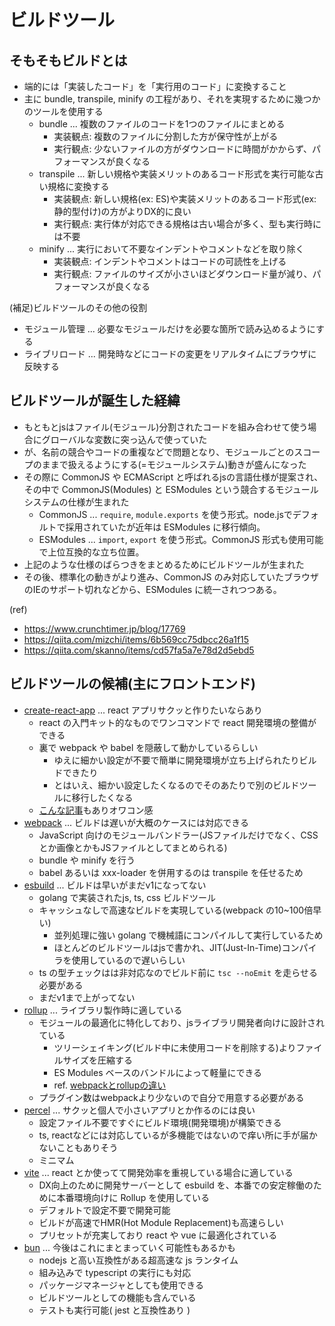 # ビルドツール

## そもそもビルドとは

* 端的には「実装したコード」を「実行用のコード」に変換すること
* 主に bundle, transpile, minify の工程があり、それを実現するために幾つかのツールを使用する
  * bundle ... 複数のファイルのコードを1つのファイルにまとめる
    * 実装観点: 複数のファイルに分割した方が保守性が上がる
    * 実行観点: 少ないファイルの方がダウンロードに時間がかからず、パフォーマンスが良くなる
  * transpile ... 新しい規格や実装メリットのあるコード形式を実行可能な古い規格に変換する
    * 実装観点: 新しい規格(ex: ES)や実装メリットのあるコード形式(ex: 静的型付け)の方がよりDX的に良い
    * 実行観点: 実行体が対応できる規格は古い場合が多く、型も実行時には不要
  * minify ... 実行において不要なインデントやコメントなどを取り除く
    * 実装観点: インデントやコメントはコードの可読性を上げる
    * 実行観点: ファイルのサイズが小さいほどダウンロード量が減り、パフォーマンスが良くなる

(補足)ビルドツールのその他の役割

* モジュール管理 ... 必要なモジュールだけを必要な箇所で読み込めるようにする
* ライブリロード ... 開発時などにコードの変更をリアルタイムにブラウザに反映する

## ビルドツールが誕生した経緯

* もともとjsはファイル(モジュール)分割されたコードを組み合わせて使う場合にグローバルな変数に突っ込んで使っていた
* が、名前の競合やコードの重複などで問題となり、モジュールごとのスコープのままで扱えるようにする(=モジュールシステム)動きが盛んになった
* その際に CommonJS や ECMAScript と呼ばれるjsの言語仕様が提案され、その中で CommonJS(Modules) と ESModules という競合するモジュールシステムの仕様が生まれた
  * CommonJS ... `require`, `module.exports` を使う形式。node.jsでデフォルトで採用されていたが近年は ESModules に移行傾向。
  * ESModules ... `import`, `export` を使う形式。CommonJS 形式も使用可能で上位互換的な立ち位置。
* 上記のような仕様のばらつきをまとめるためにビルドツールが生まれた
* その後、標準化の動きがより進み、CommonJS のみ対応していたブラウザのIEのサポート切れなどから、ESModules に統一されつつある。

(ref)
* https://www.crunchtimer.jp/blog/17769
* https://qiita.com/mizchi/items/6b569cc75dbcc26a1f15
* https://qiita.com/skanno/items/cd57fa5a7e78d2d5ebd5

## ビルドツールの候補(主にフロントエンド)

* [create-react-app](https://create-react-app.dev/) ... react アプリサクッと作りたいならあり
  * react の入門キット的なものでワンコマンドで react 開発環境の整備ができる
  * 裏で webpack や babel を隠蔽して動かしているらしい
    * ゆえに細かい設定が不要で簡単に開発環境が立ち上げられたりビルドできたり
    * とはいえ、細かい設定したくなるのでそのあたりで別のビルドツールに移行したくなる
  * [こんな記事](https://zenn.dev/nekoya/articles/dd0f0e8a2fa35f)もありオワコン感
* [webpack](https://webpack.js.org/) ... ビルドは遅いが大概のケースには対応できる
  * JavaScript 向けのモジュールバンドラー(JSファイルだけでなく、CSSとか画像とかもJSファイルとしてまとめられる)
  * bundle や minify を行う
  * babel あるいは xxx-loader を併用するのは transpile を任せるため
* [esbuild](https://esbuild.github.io/) ... ビルドは早いがまだv1になってない
  * golang で実装されたjs, ts, css ビルドツール
  * キャッシュなしで高速なビルドを実現している(webpack の10~100倍早い)
    * 並列処理に強い golang で機械語にコンパイルして実行しているため
    * ほとんどのビルドツールはjsで書かれ、JIT(Just-In-Time)コンパイラを使用しているので遅いらしい
  * ts の型チェックはは非対応なのでビルド前に `tsc --noEmit` を走らせる必要がある
  * まだv1まで上がってない
* [rollup](https://rollupjs.org/) ... ライブラリ製作時に適している
  * モジュールの最適化に特化しており、jsライブラリ開発者向けに設計されている
    * ツリーシェイキング(ビルド中に未使用コードを削除する)よりファイルサイズを圧縮する
    * ES Modules ベースのバンドルによって軽量にできる
    * ref. [webpackとrollupの違い](https://postd.cc/webpack-and-rollup-the-same-but-different/)
  * プラグイン数はwebpackより少ないので自分で用意する必要がある
* [percel](https://ja.parceljs.org/) ... サクッと個人で小さいアプリとか作るのには良い
  * 設定ファイル不要ですぐにビルド環境(開発環境)が構築できる
  * ts, reactなどには対応しているが多機能ではないので痒い所に手が届かないこともありそう
  * ミニマム
* [vite](https://ja.vitejs.dev/) ... react とか使ってて開発効率を重視している場合に適している
  * DX向上のために開発サーバーとして esbuild を、本番での安定稼働のために本番環境向けに Rollup を使用している
  * デフォルトで設定不要で開発可能
  * ビルドが高速でHMR(Hot Module Replacement)も高速らしい
  * プリセットが充実しており react や vue に最適化されている
* [bun](https://bun.sh/) ... 今後はこれにまとまっていく可能性もあるかも
  * nodejs と高い互換性がある超高速な js ランタイム
  * 組み込みで typescript の実行にも対応
  * パッケージマネージャとしても使用できる
  * ビルドツールとしての機能も含んでいる
  * テストも実行可能( jest と互換性あり )
